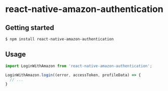 
# react-native-amazon-authentication

## Getting started

`$ npm install react-native-amazon-authentication`


## Usage
```javascript
import LoginWithAmazon from 'react-native-amazon-authentication';

LoginWithAmazon.login((error, accessToken, profileData) => {
  // ...
}
```
  
